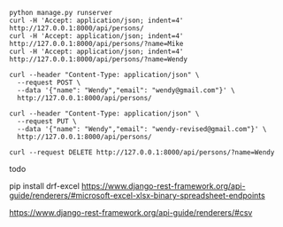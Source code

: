 ```
python manage.py runserver
curl -H 'Accept: application/json; indent=4' http://127.0.0.1:8000/api/persons/
curl -H 'Accept: application/json; indent=4' http://127.0.0.1:8000/api/persons/?name=Mike
curl -H 'Accept: application/json; indent=4' http://127.0.0.1:8000/api/persons/?name=Wendy

curl --header "Content-Type: application/json" \
  --request POST \
  --data '{"name": "Wendy","email": "wendy@gmail.com"}' \
  http://127.0.0.1:8000/api/persons/

curl --header "Content-Type: application/json" \
  --request PUT \
  --data '{"name": "Wendy","email": "wendy-revised@gmail.com"}' \
  http://127.0.0.1:8000/api/persons/

curl --request DELETE http://127.0.0.1:8000/api/persons/?name=Wendy

```

todo

pip install drf-excel
https://www.django-rest-framework.org/api-guide/renderers/#microsoft-excel-xlsx-binary-spreadsheet-endpoints

https://www.django-rest-framework.org/api-guide/renderers/#csv